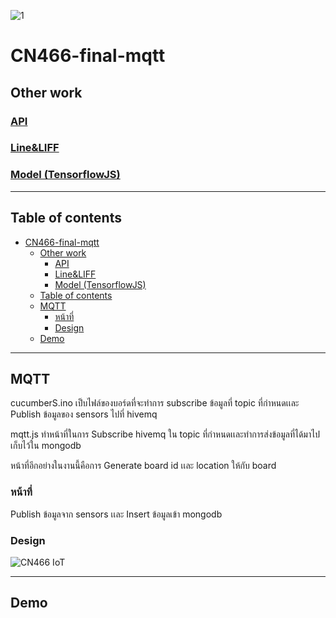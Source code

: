 ![1](https://user-images.githubusercontent.com/61135042/146673161-fb729d2f-79df-439e-9743-281dbff81c8a.png)

# CN466-final-mqtt

## Other work

### [API](https://github.com/6110613228/cn466-final-api)

### [Line&LIFF](https://github.com/6110613228/cn466-final-line)

### [Model (TensorflowJS)](https://github.com/6110613228/cn466-final-model)

---

## Table of contents

- [CN466-final-mqtt](#cn466-final-mqtt)
  - [Other work](#other-work)
    - [API](#api)
    - [Line&LIFF](#lineliff)
    - [Model (TensorflowJS)](#model-tensorflowjs)
  - [Table of contents](#table-of-contents)
  - [MQTT](#mqtt)
    - [หน้าที่](#หน้าที่)
    - [Design](#design)
  - [Demo](#demo)

---

## MQTT

cucumberS.ino เป็บไฟล์ของบอร์ดที่จะทำการ subscribe ข้อมูลที่ topic ที่กำหนดเเละ Publish ข้อมูลของ sensors ไปที่ hivemq

mqtt.js ทำหน้าที่ในการ Subscribe hivemq ใน topic ที่กำหนดเเละทำการส่งข้อมูลที่ได้มาไปเก็บไว้ใน mongodb

หน้าที่อีกอย่างในงานนี้คือการ Generate board id เเละ location ให้กับ board

### หน้าที่

Publish ข้อมูลจาก sensors เเละ Insert ข้อมูลเข้า mongodb

### Design

![CN466 IoT](https://user-images.githubusercontent.com/61135042/146675601-34fad557-5c8b-4eb7-87b6-1c3f17175fb3.png)

---

## Demo
